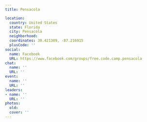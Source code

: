 ```yaml
---
title: Pensacola

location:
  country: United States
  state: Florida
  city: Pensacola
  neighborhood: 
  coordinates: 30.421309, -87.216915
  plusCode: ''
social:
  name: Facebook
  URL: https://www.facebook.com/groups/free.code.camp.pensacola
chat:
  name: ''
  URL: ''
event:
  name: ''
  URL: ''
leaders:
- name: ''
  URL: ''
photos:
  old: 
  cover: ''
---
```

